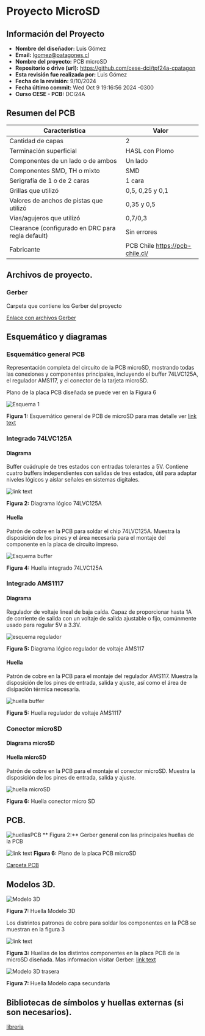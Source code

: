 #  Proyecto MicroSD

## Información del Proyecto
- **Nombre del diseñador:** Luis Gómez
- **Email:** lgomez@patagones.cl
- **Nombre del proyecto:** PCB microSD
- **Repositorio o drive (url):** https://github.com/cese-dci/tpf24a-cpatagon
- **Esta revisión fue realizada por:** Luis Gómez
- **Fecha de la revisión:** 9/10/2024
- **Fecha último commit:**  Wed Oct 9 19:16:56 2024 -0300
- **Curso CESE - PCB:** DCI24A

## Resumen del PCB

| Característica | Valor |
|----------------|-------|
| Cantidad de capas | 2 |
| Terminación superficial | HASL con Plomo |
| Componentes de un lado o de ambos | Un lado |
| Componentes SMD, TH o mixto | SMD |
| Serigrafía de 1 o de 2 caras | 1 cara |
| Grillas que utilizó | 0,5, 0,25 y 0,1 |
| Valores de anchos de pistas que utilizó | 0,35 y 0,5 |
| Vías/agujeros que utilizó | 0,7/0,3 |
| Clearance (configurado en DRC para regla default) | Sin errores |
| Fabricante| PCB Chile https://pcb-chile.cl/|

## Archivos de proyecto.


### Gerber

Carpeta que contiene los Gerber del proyecto

[Enlace con archivos Gerber](Gerber)

## Esquemático y diagramas

### Esquemático general PCB

Representación completa del circuito de la PCB microSD, mostrando todas las conexiones y componentes principales, incluyendo el buffer 74LVC125A, el regulador AMS117, y el conector de la tarjeta microSD.


Plano  de la placa PCB diseñada se puede ver en la Figura 6 

![Esquema 1](img/esquema_microSD.png)

**Figura 1:** Esquemático general de PCB de microSD para mas detalle ver  [link text](PDF/MicroSD.pdf)



### Integrado 74LVC125A
#### Diagrama

Buffer cuádruple de tres estados con entradas tolerantes a 5V. Contiene cuatro buffers independientes con salidas de tres estados, útil para adaptar niveles lógicos y aislar señales en sistemas digitales.

![link text](img/esquematico_74LVC125.png)

**Figura 2:** Diagrama lógico 74LVC125A 


#### Huella



Patrón de cobre en la PCB para soldar el chip 74LVC125A. Muestra la disposición de los pines y el área necesaria para el montaje del componente en la placa de circuito impreso.

![Esquema buffer](img/huella_74LVC125A.png)

**Figura 4:** Huella integrado 74LVC125A 



### Integrado AMS1117
#### Diagrama

Regulador de voltaje lineal de baja caída. Capaz de proporcionar hasta 1A de corriente de salida con un voltaje de salida ajustable o fijo, comúnmente usado para regular 5V a 3.3V.

![esquema regulador](img/diagrama_AMS1117.png)


**Figura 5:** Diagrama lógico regulador de voltaje  AMS117 



#### Huella

Patrón de cobre en la PCB para el montaje del regulador AMS117. Muestra la disposición de los pines de entrada, salida y ajuste, así como el área de disipación térmica necesaria.

![huella buffer](img/huella_AMS117.png)

**Figura 5:** Huella regulador de voltaje AMS1117


### Conector microSD

#### Diagrama microSD

#### Huella microSD

Patrón de cobre en la PCB para el montaje el conector microSD. Muestra la disposición de los pines de entrada, salida y ajuste.

![huella microSD](img/huella_conector_uSD_.png)

**Figura 6:** Huella conector micro SD


## PCB.



![huellasPCB](img/huellas_componentes_pcb.png)
** Figura 2:** Gerber general con las principales huellas de la PCB



![link text](img/PlanoPCBcompleto.png)
**Figura 6:** Plano  de la placa PCB microSD

[Carpeta PCB](MicroSD)

## Modelos  3D.


![Modelo 3D](img/MicroSD.png)

**Figura 7:** Huella Modelo 3D





Los distrintos patrones de cobre para soldar los componentes en la PCB se muestran en la figura 3

![link text](img/MicroSD_huellas.png)

**Figura 3:** Huellas de los distintos componentes en la placa PCB de la microSD diseñada. Mas informacion visitar Gerber: [link text](Gerber/MicroSD-F_Mask.pdf)


![Modelo 3D trasera](img/MicroSD_B.png)

**Figura 7:** Huella Modelo capa secundaria

## Bibliotecas de símbolos y huellas externas (si son necesarios).

[libreria](Libreria)


